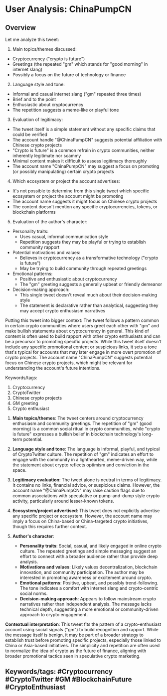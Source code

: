 # User Analysis: ChinaPumpCN

## Overview

<think>
Let me analyze this tweet:

1. Main topics/themes discussed:
- Cryptocurrency ("crypto is future")
- Greetings (the repeated "gm" which stands for "good morning" in internet slang)
- Possibly a focus on the future of technology or finance

2. Language style and tone:
- Informal and casual internet slang ("gm" repeated three times)
- Brief and to the point
- Enthusiastic about cryptocurrency
- The repetition suggests a meme-like or playful tone

3. Evaluation of legitimacy:
- The tweet itself is a simple statement without any specific claims that could be verified
- The account handle "@ChinaPumpCN" suggests potential affiliation with Chinese crypto projects
- "Crypto is future" is a common refrain in crypto communities, neither inherently legitimate nor scammy
- Minimal content makes it difficult to assess legitimacy thoroughly
- The account name "ChinaPumpCN" may suggest a focus on promoting (or possibly manipulating) certain crypto projects

4. Which ecosystem or project the account advertises:
- It's not possible to determine from this single tweet which specific ecosystem or project the account might be promoting
- The account name suggests it might focus on Chinese crypto projects
- The content doesn't mention any specific cryptocurrencies, tokens, or blockchain platforms

5. Evaluation of the author's character:
- Personality traits: 
  - Uses casual, informal communication style
  - Repetition suggests they may be playful or trying to establish community rapport
- Potential motivations and values:
  - Believes in cryptocurrency as a transformative technology ("crypto is future")
  - May be trying to build community through repeated greetings
- Emotional patterns:
  - Positive and enthusiastic about cryptocurrency
  - The "gm" greeting suggests a generally upbeat or friendly demeanor
- Decision-making approach:
  - This single tweet doesn't reveal much about their decision-making style
  - The statement is declarative rather than analytical, suggesting they may accept crypto enthusiasm narratives

Putting this tweet into bigger context:
The tweet follows a pattern common in certain crypto communities where users greet each other with "gm" and make bullish statements about cryptocurrency in general. This kind of content is often used to build rapport with other crypto enthusiasts and can be a precursor to promoting specific projects. While this tweet itself doesn't include any specific promotional content or suspicious links, it sets a tone that's typical for accounts that may later engage in more overt promotion of crypto projects. The account name "ChinaPumpCN" suggests potential focus on Chinese crypto projects, which might be relevant for understanding the account's future intentions.

Keywords/tags:
1. Cryptocurrency
2. CryptoTwitter
3. Chinese crypto projects
4. GM greeting
5. Crypto enthusiast
</think>

1. **Main topics/themes**: The tweet centers around cryptocurrency enthusiasm and community greetings. The repetition of "gm" (good morning) is a common social ritual in crypto communities, while "crypto is future" expresses a bullish belief in blockchain technology's long-term potential.

2. **Language style and tone**: The language is informal, playful, and typical of CryptoTwitter culture. The repetition of "gm" indicates an effort to engage with the community in a lighthearted, meme-driven way, while the statement about crypto reflects optimism and conviction in the space.

3. **Legitimacy evaluation**: The tweet alone is neutral in terms of legitimacy. It contains no links, financial advice, or suspicious claims. However, the account name "@ChinaPumpCN" may raise caution flags due to common associations with speculative or pump-and-dump style crypto activity, particularly around lesser-known tokens.

4. **Ecosystem/project advertised**: This tweet does not explicitly advertise any specific project or ecosystem. However, the account name may imply a focus on China-based or China-targeted crypto initiatives, though this requires further context.

5. **Author's character**:
   - **Personality traits**: Social, casual, and likely engaged in online crypto culture. The repeated greetings and simple messaging suggest an effort to connect with a broader audience rather than provide deep analysis.
   - **Motivations and values**: Likely values decentralization, blockchain innovation, and community participation. The author may be interested in promoting awareness or excitement around crypto.
   - **Emotional patterns**: Positive, upbeat, and possibly trend-following. The tone indicates a comfort with internet slang and crypto-centric social norms.
   - **Decision-making approach**: Appears to follow mainstream crypto narratives rather than independent analysis. The message lacks technical depth, suggesting a more emotional or community-driven approach to crypto engagement.

**Contextual interpretation**: This tweet fits the pattern of a crypto-enthusiast account using social signals ("gm") to build recognition and rapport. While the message itself is benign, it may be part of a broader strategy to establish trust before promoting specific projects, especially those linked to China or Asia-based initiatives. The simplicity and repetition are often used to normalize the idea of crypto as the future of finance, aligning with broader promotional tactics seen in speculative crypto marketing.

**Keywords/tags**: #Cryptocurrency #CryptoTwitter #GM #BlockchainFuture #CryptoEnthusiast
---
